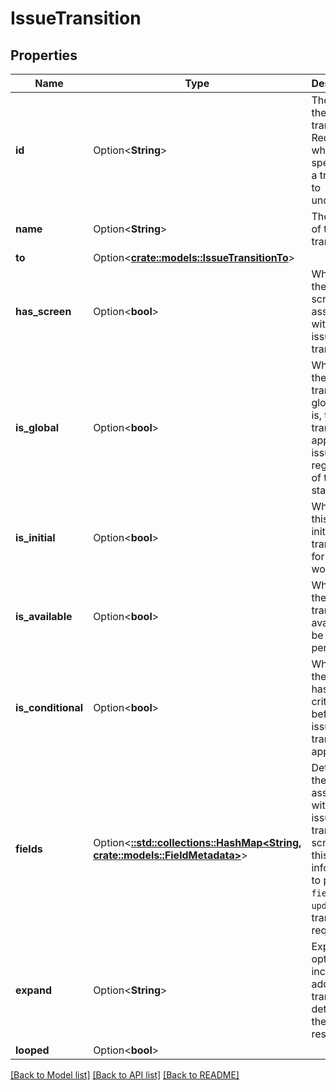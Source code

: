 # IssueTransition

## Properties

Name | Type | Description | Notes
------------ | ------------- | ------------- | -------------
**id** | Option<**String**> | The ID of the issue transition. Required when specifying a transition to undertake. | [optional]
**name** | Option<**String**> | The name of the issue transition. | [optional][readonly]
**to** | Option<[**crate::models::IssueTransitionTo**](IssueTransition_to.md)> |  | [optional]
**has_screen** | Option<**bool**> | Whether there is a screen associated with the issue transition. | [optional][readonly]
**is_global** | Option<**bool**> | Whether the issue transition is global, that is, the transition is applied to issues regardless of their status. | [optional][readonly]
**is_initial** | Option<**bool**> | Whether this is the initial issue transition for the workflow. | [optional][readonly]
**is_available** | Option<**bool**> | Whether the transition is available to be performed. | [optional][readonly]
**is_conditional** | Option<**bool**> | Whether the issue has to meet criteria before the issue transition is applied. | [optional][readonly]
**fields** | Option<[**::std::collections::HashMap<String, crate::models::FieldMetadata>**](FieldMetadata.md)> | Details of the fields associated with the issue transition screen. Use this information to populate `fields` and `update` in a transition request. | [optional][readonly]
**expand** | Option<**String**> | Expand options that include additional transition details in the response. | [optional][readonly]
**looped** | Option<**bool**> |  | [optional]

[[Back to Model list]](../README.md#documentation-for-models) [[Back to API list]](../README.md#documentation-for-api-endpoints) [[Back to README]](../README.md)


